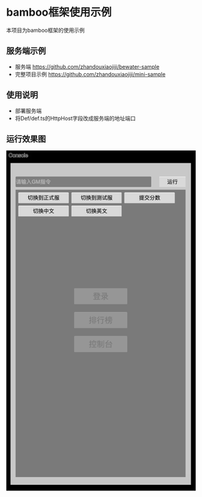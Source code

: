 # bamboo框架使用示例
本项目为bamboo框架的使用示例

## 服务端示例
+ 服务端 https://github.com/zhandouxiaojiji/bewater-sample
+ 完整项目示例 https://github.com/zhandouxiaojiji/mini-sample

## 使用说明
+ 部署服务端
+ 将Def/def.ts的HttpHost字段改成服务端的地址端口

## 运行效果图
![](sample.png)
